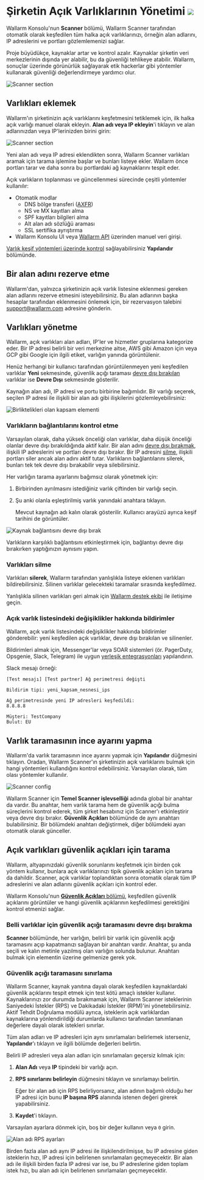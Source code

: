 # Şirketin Açık Varlıklarının Yönetimi <a href="../../about-wallarm/subscription-plans/#subscription-plans"><img src="../../images/api-security-tag.svg" style="border: none;"></a>

Wallarm Konsolu'nun **Scanner** bölümü, Wallarm Scanner tarafından otomatik olarak keşfedilen tüm halka açık varlıklarınızı, örneğin alan adlarını, IP adreslerini ve portları gözlemlemenizi sağlar.

Proje büyüdükçe, kaynaklar artar ve kontrol azalır. Kaynaklar şirketin veri merkezlerinin dışında yer alabilir, bu da güvenliği tehlikeye atabilir. Wallarm, sonuçlar üzerinde görünürlük sağlayarak etik hackerlar gibi yöntemler kullanarak güvenliği değerlendirmeye yardımcı olur.

![Scanner section](../images/user-guides/scanner/check-scope.png)

## Varlıkları eklemek

Wallarm'ın şirketinizin açık varlıklarını keşfetmesini tetiklemek için, ilk halka açık varlığı manuel olarak ekleyin. **Alan adı veya IP ekleyin**'i tıklayın ve alan adlarınızdan veya IP'lerinizden birini girin:

![Scanner section](../images/user-guides/scanner/add-asset-manually.png)

Yeni alan adı veya IP adresi eklendikten sonra, Wallarm Scanner varlıkları aramak için tarama işlemine başlar ve bunları listeye ekler. Wallarm önce portları tarar ve daha sonra bu portlardaki ağ kaynaklarını tespit eder.

Açık varlıkların toplanması ve güncellenmesi sürecinde çeşitli yöntemler kullanılır:

* Otomatik modlar
    * DNS bölge transferi ([AXFR](https://tools.ietf.org/html/rfc5936))
    * NS ve MX kayıtları alma
    * SPF kayıtları bilgileri alma
    * Alt alan adı sözlüğü araması
    * SSL sertifika ayrıştırma
* Wallarm Konsolu UI veya [Wallarm API](../api/overview.md) üzerinden manuel veri girişi.

[Varlık keşif yöntemleri üzerinde kontrol](#fine-tuning-asset-scanning) sağlayabilirsiniz **Yapılandır** bölümünde.

## Bir alan adını rezerve etme

Wallarm'dan, yalnızca şirketinizin açık varlık listesine eklenmesi gereken alan adlarını rezerve etmesini isteyebilirsiniz. Bu alan adlarının başka hesaplar tarafından eklenmesini önlemek için, bir rezervasyon talebini [support@wallarm.com](mailto:support@wallarm.com) adresine gönderin.

## Varlıkları yönetme

Wallarm, açık varlıkları alan adları, IP'ler ve hizmetler gruplarına kategorize eder. Bir IP adresi belirli bir veri merkezine aitse, AWS gibi Amazon için veya GCP gibi Google için ilgili etiket, varlığın yanında görüntülenir.

Henüz herhangi bir kullanıcı tarafından görüntülenmeyen yeni keşfedilen varlıklar **Yeni** sekmesinde, güvenlik açığı taraması [devre dışı bırakılan](#disabling-vulnerability-scanning-for-certain-assets) varlıklar ise **Devre Dışı** sekmesinde gösterilir.

Kaynağın alan adı, IP adresi ve portu birbirine bağımlıdır. Bir varlığı seçerek, seçilen IP adresi ile ilişkili bir alan adı gibi ilişkilerini gözlemleyebilirsiniz:

![Birliktelikleri olan kapsam elementi](../images/user-guides/scanner/asset-with-associations.png)

### Varlıkların bağlantılarını kontrol etme

Varsayılan olarak, daha yüksek önceliği olan varlıklar, daha düşük önceliği olanlar devre dışı bırakıldığında aktif kalır. Bir alan adını [devre dışı bırakmak](#disabling-vulnerability-scanning-for-certain-assets), ilişkili IP adreslerini ve portları devre dışı bırakır. Bir IP adresini [silme](#deleting-assets), ilişkili portları siler ancak alan adını aktif tutar. Varlıkların bağlantılarını silerek, bunları tek tek devre dışı bırakabilir veya silebilirsiniz.

Her varlığın tarama ayarlarını bağımsız olarak yönetmek için:

1. Birbirinden ayrılmasını istediğiniz varlık çiftinden bir varlığı seçin.
1. Şu anki olanla eşleştirilmiş varlık yanındaki anahtara tıklayın.

    Mevcut kaynağın adı kalın olarak gösterilir. Kullanıcı arayüzü ayrıca keşif tarihini de görüntüler.

![Kaynak bağlantısını devre dışı bırak](../images/user-guides/scanner/disable-association.png)

Varlıkların karşılıklı bağlantısını etkinleştirmek için, bağlantıyı devre dışı bırakırken yaptığınızın aynısını yapın.

### Varlıkları silme

Varlıkları **silerek**, Wallarm tarafından yanlışlıkla listeye eklenen varlıkları bildirebilirsiniz. Silinen varlıklar gelecekteki taramalar sırasında keşfedilmez.

Yanlışlıkla silinen varlıkları geri almak için [Wallarm destek ekibi](mailto:support@wallarm.com) ile iletişime geçin.

### Açık varlık listesindeki değişiklikler hakkında bildirimler

Wallarm, açık varlık listesindeki değişiklikler hakkında bildirimler gönderebilir: yeni keşfedilen açık varlıklar, devre dışı bırakılan ve silinenler.

Bildirimleri almak için, Messenger'lar veya SOAR sistemleri (ör. PagerDuty, Opsgenie, Slack, Telegram) ile uygun [yerleşik entegrasyonları](settings/integrations/integrations-intro.md) yapılandırın.

Slack mesajı örneği:

```
[Test mesajı] [Test partner] Ağ perimetresi değişti

Bildirim tipi: yeni_kapsam_nesnesi_ips

Ağ perimetresinde yeni IP adresleri keşfedildi:
8.8.8.8

Müşteri: TestCompany
Bulut: EU
```

## Varlık taramasının ince ayarını yapma

Wallarm'da varlık taramasının ince ayarını yapmak için **Yapılandır** düğmesini tıklayın. Oradan, Wallarm Scanner'ın şirketinizin açık varlıklarını bulmak için hangi yöntemleri kullandığını kontrol edebilirsiniz. Varsayılan olarak, tüm olası yöntemler kullanılır.

![Scanner config](../images/user-guides/vulnerabilities/scanner-configuration-options.png)

Wallarm Scanner için **Temel Scanner işlevselliği** adında global bir anahtar da vardır. Bu anahtar, hem varlık tarama hem de güvenlik açığı bulma süreçlerini kontrol ederek, tüm şirket hesabınız için Scanner'ı etkinleştirir veya devre dışı bırakır. **Güvenlik Açıkları** bölümünde de aynı anahtarı bulabilirsiniz. Bir bölümdeki anahtarı değiştirmek, diğer bölümdeki ayarı otomatik olarak günceller.

## Açık varlıkları güvenlik açıkları için tarama

Wallarm, altyapınızdaki güvenlik sorunlarını keşfetmek için birden çok yöntem kullanır, bunlara açık varlıklarınızı tipik güvenlik açıkları için tarama da dahildir. Scanner, açık varlıklar toplandıktan sonra otomatik olarak tüm IP adreslerini ve alan adlarını güvenlik açıkları için kontrol eder.

Wallarm Konsolu'nun [**Güvenlik Açıkları** bölümü](vulnerabilities.md), keşfedilen güvenlik açıklarını görüntüler ve hangi güvenlik açıklarının keşfedilmesi gerektiğini kontrol etmenizi sağlar.

### Belli varlıklar için güvenlik açığı taramasını devre dışı bırakma

**Scanner** bölümünde, her varlığın, belirli bir varlık için güvenlik açığı taramasını açıp kapatmanızı sağlayan bir anahtarı vardır. Anahtar, şu anda seçili ve kalın metinle yazılmış olan varlığın solunda bulunur. Anahtarı bulmak için elementin üzerine gelmenize gerek yok.

### Güvenlik açığı taramasını sınırlama

Wallarm Scanner, kaynak yanıtına dayalı olarak keşfedilen kaynaklardaki güvenlik açıklarını tespit etmek için test kötü amaçlı istekler kullanır. Kaynaklarınızı zor durumda bırakmamak için, Wallarm Scanner isteklerinin Saniyedeki İstekler (RPS) ve Dakikadaki İstekler (RPM)'ini yönetebilirsiniz. Aktif Tehdit Doğrulama modülü ayrıca, isteklerin açık varlıklardan kaynaklarına yönlendirildiği durumlarda kullanıcı tarafından tanımlanan değerlere dayalı olarak istekleri sınırlar.

Tüm alan adları ve IP adresleri için aynı sınırlamaları belirlemek isterseniz, **Yapılandır**'ı tıklayın ve ilgili bölümde değerleri belirtin.

Belirli IP adresleri veya alan adları için sınırlamaları geçersiz kılmak için:

1. **Alan Adı** veya **IP** tipindeki bir varlığı açın.
1. **RPS sınırlarını belirleyin** düğmesini tıklayın ve sınırlamayı belirtin.

    Eğer bir alan adı için RPS belirliyorsanız, alan adının bağımlı olduğu her IP adresi için bunu **IP başına RPS** alanında istenen değeri girerek yapabilirsiniz.
1. **Kaydet**'i tıklayın.

Varsayılan ayarlara dönmek için, boş bir değer kullanın veya `0` girin.

![Alan adı RPS ayarları](../images/user-guides/scanner/set-rps-for-domain.png)

Birden fazla alan adı aynı IP adresi ile ilişkilendirilmişse, bu IP adresine giden isteklerin hızı, IP adresi için belirlenen sınırlamaları geçmeyecektir. Bir alan adı ile ilişkili birden fazla IP adresi var ise, bu IP adreslerine giden toplam istek hızı, bu alan adı için belirlenen sınırlamaları geçmeyecektir.